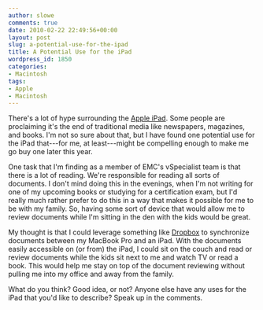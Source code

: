 ```yaml
---
author: slowe
comments: true
date: 2010-02-22 22:49:56+00:00
layout: post
slug: a-potential-use-for-the-ipad
title: A Potential Use for the iPad
wordpress_id: 1850
categories:
- Macintosh
tags:
- Apple
- Macintosh
---
```


There's a lot of hype surrounding the [Apple iPad](http://www.apple.com/ipad/). Some people are proclaiming it's the end of traditional media like newspapers, magazines, and books. I'm not so sure about that, but I have found one potential use for the iPad that---for me, at least---might be compelling enough to make me go buy one later this year.

One task that I'm finding as a member of EMC's vSpecialist team is that there is a lot of reading. We're responsible for reading all sorts of documents. I don't mind doing this in the evenings, when I'm not writing for one of my upcoming books or studying for a certification exam, but I'd really much rather prefer to do this in a way that makes it possible for me to be with my family. So, having some sort of device that would allow me to review documents while I'm sitting in the den with the kids would be great.

My thought is that I could leverage something like [Dropbox](http://www.dropbox.com/) to synchronize documents between my MacBook Pro and an iPad. With the documents easily accessible on (or from) the iPad, I could sit on the couch and read or review documents while the kids sit next to me and watch TV or read a book. This would help me stay on top of the document reviewing without pulling me into my office and away from the family.

What do you think? Good idea, or not? Anyone else have any uses for the iPad that you'd like to describe? Speak up in the comments.
